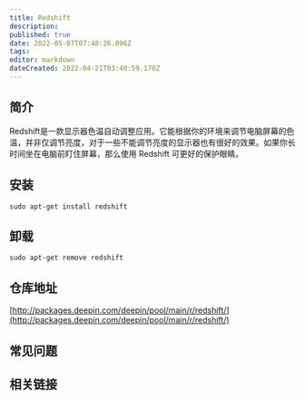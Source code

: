 ```yaml
---
title: Redshift
description: 
published: true
date: 2022-05-07T07:48:26.096Z
tags: 
editor: markdown
dateCreated: 2022-04-21T03:40:59.170Z
---
```


## 简介

Redshift是一款显示器色温自动调整应用。它能根据你的环境来调节电脑屏幕的色温，并非仅调节亮度，对于一些不能调节亮度的显示器也有很好的效果。如果你长时间坐在电脑前盯住屏幕，那么使用 Redshift 可更好的保护眼睛。

## 安装

`sudo apt-get install redshift`

## 卸载

`sudo apt-get remove redshift`

## 仓库地址

[http://packages.deepin.com/deepin/pool/main/r/redshift/](http://packages.deepin.com/deepin/pool/main/r/redshift/)

## 常见问题

## 相关链接
